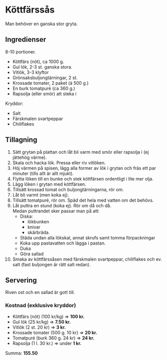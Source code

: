 # Köttfärssås

Man behöver en ganska stor gryta.

## Ingredienser

8-10 portioner.

* Köttfärs (nöt), ca 1000 g.
* Gul lök, 2-3 st. ganska stora.
* Vitlök, 3-3 klyftor
* Grönsaksbuljongtärningar, 2 st.
* Krossade tomater, 2 paket (á 500 g.)
* En burk tomatpuré (ca 360 g.)
* Rapsolja (eller smör) att steka i

Kryddor:

* Salt
* Färskmalen svartpeppar
* Chiliflakes


## Tillagning

1. Sätt grytan på plattan och låt bli varm med smör eller rapsolja i (ej jättehög värme).
2. Skala och hacka lök. Pressa eller riv vitlöken.
3. Höj värmen på spisen, lägg alla former av lök i grytan och fräs ett par minuter (tills allt är allt mjukt).
4. Flytta löken till en bunke och stek köttfärsen ordentligt i lite mer olja.
5. Lägg löken i grytan med köttfärsen.
6. Tillsätt krossad tomat och buljongtärningarna, rör om.
7. Låt bli varmt (men koka ej).
8. Tillsätt tomatpuré, rör om.  Späd det hela med vatten om det behövs.
9. Låt puttra en stund (koka ej). Rör om då och då.  
   Medan puttrandet sker passar man på att:
   * Diska:
      * lökbunken
      * knivar
      * skärbräda.
   * Städa undan alla lökskal, annat skrufs samt tomma förpackningar     
   * Koka upp pastavatten och lägga i pastan.
   * Duka
   * Göra sallad
10. Smaka av köttfärssåsen med färskmalen svartpeppar, chiliflakes och ev. salt (fast buljongen är rätt salt redan).

## Servering

Riven ost och en sallad är gott till.


### Kostnad (exklusive kryddor)

* Köttfärs (nöt) (100 kr/kg) => **100 kr.**
* Gul lök (25 kr/kg) => **7.50 kr.**
* Vitlök (2 st. 20 kr) => **3 kr.**
* Krossade tomater (500 g. 10 kr) => **20 kr.**
* Tomatpuré (burk 360 g. 24 kr) => **24 kr.**
* Rapsolja (1 l. 30 kr.) => under **1 kr.**


Summa: **155.50**

